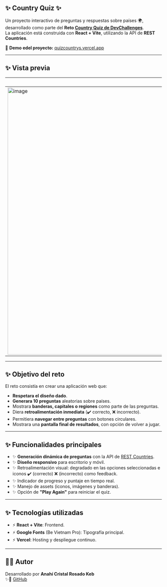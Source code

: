 ## ✨ Country Quiz ✨  

Un proyecto interactivo de preguntas y respuestas sobre países 🌍, desarrollado como parte del **Reto [Country Quiz de DevChallenges](https://devchallenges.io/)**.  
La aplicación está construida con **React + Vite**, utilizando la API de **REST Countries**.  

🔗 **Demo edel proyecto:** [quizcountrys.vercel.app](https://quizcountrys.vercel.app/)  

---

## ✨ Vista previa  

| Pantalla del Quiz | Pantalla de Resultados |
|-------------------|-------------------------|
| <img width="1919" height="861" alt="image" src="https://github.com/user-attachments/assets/10bad8f1-a0d2-4529-be22-c3eb7b0f3773" />|<img width="1919" height="846" alt="image" src="https://github.com/user-attachments/assets/e93c521c-7985-4248-b96c-f2d04686b8e3" />|

---

## ✨ Objetivo del reto  

El reto consistía en crear una aplicación web que:  

-  **Respetara el diseño dado**.  
-  **Generara 10 preguntas** aleatorias sobre países.  
-  Mostrara **banderas, capitales o regiones** como parte de las preguntas.  
-  Diera **retroalimentación inmediata** (✔️ correcto, ❌ incorrecto).  
-  Permitiera **navegar entre preguntas** con botones circulares.  
-  Mostrara una **pantalla final de resultados**, con opción de volver a jugar.  

---

## ✨ Funcionalidades principales  

- ✨ **Generación dinámica de preguntas** con la API de [REST Countries](https://restcountries.com/).  
- ✨ **Diseño responsivo** para escritorio y móvil.  
- ✨ Retroalimentación visual: degradado en las opciones seleccionadas e iconos ✔️ (correcto) ❌ (incorrecto) como feedback.  
- ✨ Indicador de progreso y puntaje en tiempo real.  
- ✨ Manejo de assets (iconos, imágenes y banderas).  
- ✨ Opción de **"Play Again"** para reiniciar el quiz.  

---

## ✨ Tecnologías utilizadas  

- ⚡ **React + Vite**: Frontend.   
- ⚡ **Google Fonts** (Be Vietnam Pro): Tipografía principal.  
- ⚡ **Vercel**: Hosting y despliegue continuo.  

---

## 🌙✨ Autor  
Desarrollado por **Anahí Cristal Rosado Keb**  
✨🌙 [GitHub](https://github.com/AnahiRosado18)

